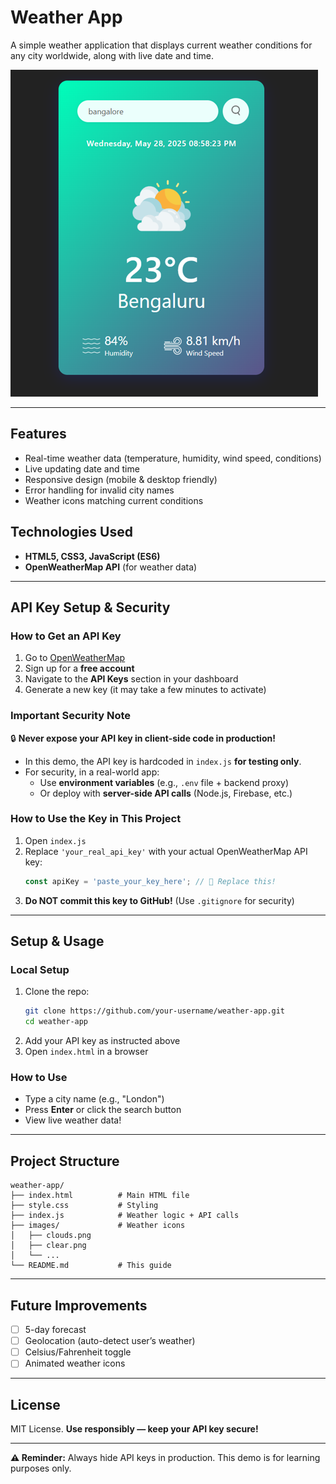 # Weather App  

A simple weather application that displays current weather conditions for any city worldwide, along with live date and time.  

![Weather App Screenshot](images/demo-image.png) 

---  

## Features  
- Real-time weather data (temperature, humidity, wind speed, conditions)  
- Live updating date and time  
- Responsive design (mobile & desktop friendly)  
- Error handling for invalid city names  
- Weather icons matching current conditions  

## Technologies Used  
- **HTML5, CSS3, JavaScript (ES6)**  
- **OpenWeatherMap API** (for weather data)  

---  

## API Key Setup & Security  

### How to Get an API Key  
1. Go to [OpenWeatherMap](https://openweathermap.org/)  
2. Sign up for a **free account**  
3. Navigate to the **API Keys** section in your dashboard  
4. Generate a new key (it may take a few minutes to activate)  

### Important Security Note  
🔒 **Never expose your API key in client-side code in production!**  
- In this demo, the API key is hardcoded in `index.js` **for testing only**.  
- For security, in a real-world app:  
  - Use **environment variables** (e.g., `.env` file + backend proxy)  
  - Or deploy with **server-side API calls** (Node.js, Firebase, etc.)  

### How to Use the Key in This Project  
1. Open `index.js`  
2. Replace `'your_real_api_key'` with your actual OpenWeatherMap API key:  
   ```js
   const apiKey = 'paste_your_key_here'; // 🔑 Replace this!
   ```
3. **Do NOT commit this key to GitHub!** (Use `.gitignore` for security)  

---  

## Setup & Usage  

### Local Setup  
1. Clone the repo:  
   ```bash
   git clone https://github.com/your-username/weather-app.git
   cd weather-app
   ```  
2. Add your API key as instructed above  
3. Open `index.html` in a browser  

### How to Use  
- Type a city name (e.g., "London")  
- Press **Enter** or click the search button  
- View live weather data!  

---  

## Project Structure  
```
weather-app/  
├── index.html          # Main HTML file  
├── style.css           # Styling  
├── index.js            # Weather logic + API calls  
├── images/             # Weather icons  
│   ├── clouds.png  
│   ├── clear.png  
│   └── ...  
└── README.md           # This guide  
```  

---  

## Future Improvements  
- [ ] 5-day forecast  
- [ ] Geolocation (auto-detect user’s weather)  
- [ ] Celsius/Fahrenheit toggle  
- [ ] Animated weather icons  

---  

## License  
MIT License. **Use responsibly — keep your API key secure!**  

---  

**⚠️ Reminder:** Always hide API keys in production. This demo is for learning purposes only.  
